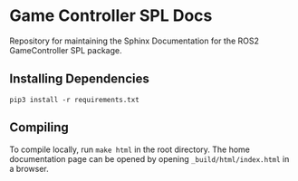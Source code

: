 # Game Controller SPL Docs

Repository for maintaining the Sphinx Documentation for the ROS2 GameController SPL package.

## Installing Dependencies
`pip3 install -r requirements.txt`

## Compiling
To compile locally, run `make html` in the root directory.
The home documentation page can be opened by opening `_build/html/index.html` in a browser.

